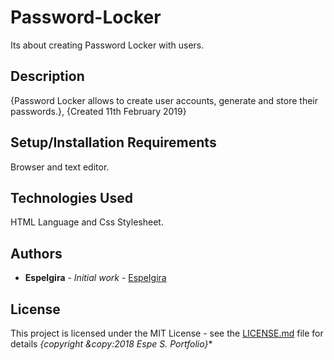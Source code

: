 # Password-Locker

  Its about creating Password Locker with users.

## Description

{Password Locker allows to create user accounts, generate and store their passwords.}, {Created 11th February 2019}

## Setup/Installation Requirements

Browser and text editor.

## Technologies Used
HTML Language and Css Stylesheet.
  
## Authors

* **EspeIgira** - *Initial work* - [EspeIgira](https://github.com/EspeIgira/)

## License

This project is licensed under the MIT License - see the [LICENSE.md](LICENSE.md) file for details
*{copyright &copy:2018 Espe S. Portfolio}**